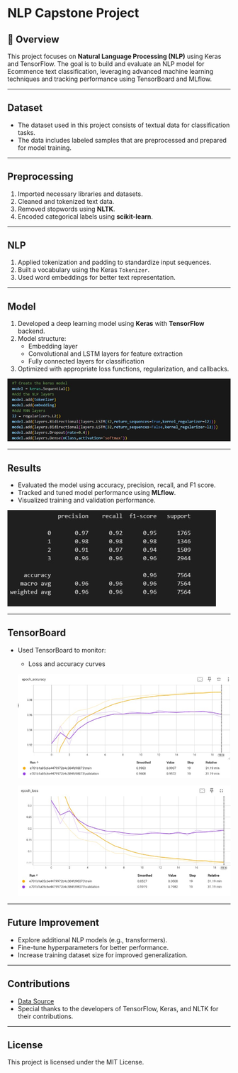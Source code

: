 # NLP Capstone Project

## 📝 Overview
This project focuses on **Natural Language Processing (NLP)** using Keras and TensorFlow. The goal is to build and evaluate an NLP model for Ecommence text classification, leveraging advanced machine learning techniques and tracking performance using TensorBoard and MLflow.

---

## Dataset
- The dataset used in this project consists of textual data for classification tasks.
- The data includes labeled samples that are preprocessed and prepared for model training.

---

## Preprocessing
1. Imported necessary libraries and datasets.
2. Cleaned and tokenized text data.
3. Removed stopwords using **NLTK**.
4. Encoded categorical labels using **scikit-learn**.

---

## NLP
1. Applied tokenization and padding to standardize input sequences.
2. Built a vocabulary using the Keras `Tokenizer`.
3. Used word embeddings for better text representation.

---

## Model
1. Developed a deep learning model using **Keras** with **TensorFlow** backend.
2. Model structure:
   - Embedding layer
   - Convolutional and LSTM layers for feature extraction
   - Fully connected layers for classification
3. Optimized with appropriate loss functions, regularization, and callbacks.

![Architecture Model](Img/ArchitectureModel.jpg)

---

## Results
- Evaluated the model using accuracy, precision, recall, and F1 score.
- Tracked and tuned model performance using **MLflow**.
- Visualized training and validation performance.

![Classification Report](Img/ClassificationReport.jpg)

---

## TensorBoard
- Used TensorBoard to monitor:
   - Loss and accuracy curves 

   ![Accurancy](Img/accuracy.jpg)

   ![Loss](Img/loss.jpg)

---

## Future Improvement
- Explore additional NLP models (e.g., transformers).  
- Fine-tune hyperparameters for better performance.  
- Increase training dataset size for improved generalization.  

---

## Contributions
- [Data Source](https://www.kaggle.com/datasets/saurabhshahane/ecommerce-text-classification)
- Special thanks to the developers of TensorFlow, Keras, and NLTK for their contributions.

---

## License
This project is licensed under the MIT License.


